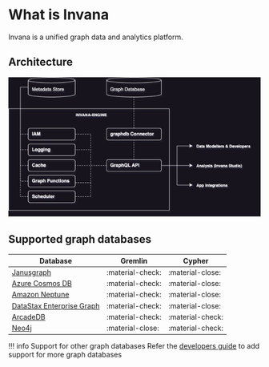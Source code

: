 # What is Invana

Invana is a unified graph data and analytics platform. 

## Architecture

![Architecture](assets/images/architecture.jpg) 

## Supported graph databases

| Database                                                                         | Gremlin            | Cypher             |
| ----------------------------------------------                                   | -------------------|--------------------|
| [Janusgraph](https://janusgraph.org)                                             | :material-check:   |  :material-close:  |
| [Azure Cosmos DB](https://cosmos.azure.com)                                      | :material-check:   |  :material-close:  |
| [Amazon Neptune](https://aws.amazon.com/neptune/)                                | :material-check:   |  :material-close:  |
| [DataStax Enterprise Graph](https://www.datastax.com/products/datastax-graph)    | :material-check:   |  :material-close:  |
| [ArcadeDB](https://arcadedb.com/)                                                | :material-check:   |  :material-check:  |
| [Neo4j](https://neo4j.com/)                                                      | :material-close:   |  :material-check:  |
 

!!! info Support for other graph databases
    Refer the [developers guide](./developers-guide/index.md) to add support for more graph databases 


<!-- ## License 

Apache 2.0 License -->


<!-- 
## Contents

1. Get started
    - Architecture
    - Connecting 
    - Graph backends
1. Connecting 
2. Modeling
    - 2.1 Defining Nodes & Relationships
    2.2 Defining properties (property types)
        2.2.1 
    2.3 Defining Relationships 
        2.3.1 Cardinality
        2.3.2 Relationship Uniqueness
        2.3.3 Defining Traversals
        2.3.4
    2.2 Contraints
        2.2.1 Creating contraints
        2.3.2 Removing contraints
        2.4.3 Checking status of contraints
        2.5.4 Reading contraints
    2.3 Indexes
        2.3.1 Creating indexes
        2.3.2 Removing indexes
        2.3.3 Checking status of indexes
        2.3.4 Reading indexes
3.   -->

